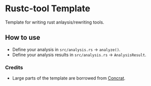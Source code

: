 # Rustc-tool Template

Template for writing rust anlaysis/rewriting tools.

## How to use

- Define your analysis in `src/analysis.rs` -> `analyze()`.
- Define your analysis results in `src/analysis.rs` -> `AnalysisResult`.

### Credits

- Large parts of the template are borrowed from [Concrat](https://github.com/kaist-plrg/concrat).
